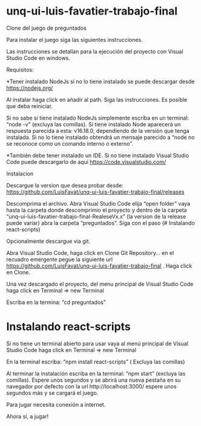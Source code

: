 # unq-ui-luis-favatier-trabajo-final
Clone del juego de preguntados

Para instalar el juego siga las siguientes instrucciones.

Las instrucciones se detallan para la ejecución del proyecto con Visual Studio Code en windows.

Requisitos:

*Tener instalado NodeJs si no lo tiene instalado se puede descargar desde https://nodejs.org/

Al instalar haga click en añadir al path. Siga las instrucciones. Es posible que deba reiniciar.

Si no sabe si tiene instalado NodeJs simplemente escriba en un terminal: “node -v” (excluya las comillas). Si tiene instalado Node aparecerá un respuesta parecida a esta: v16.18.0, dependiendo de la versión que tenga instalada. Si no lo tiene instalado obtendrá un mensaje parecido a “node no se reconoce como un comando interno o externo”.

*También debe tener instalado un IDE. Si no tiene instalado Visual Studio Code puede descargarlo de aqui https://code.visualstudio.com/

Instalacion

Descargue la version que desea probar desde: https://github.com/LuisFavat/unq-ui-luis-favatier-trabajo-final/releases

Descomprima el archivo. 
Abra Visual Studio Code elija “open folder” vaya hasta la carpeta donde descomprimio el proyecto  y dentro de la carpeta “unq-ui-luis-favatier-trabajo-final-RealeseVx.x” (la version de la release puede variar)  abra la carpeta “preguntados”.
Siga con el paso (# Instalando react-scripts)


Opcionalmente descargue via git.

Abra Visual Studio Code, haga click en Clone Git Repository… en el recuadro emergente pegue la siguiente url https://github.com/LuisFavat/unq-ui-luis-favatier-trabajo-final . Haga click en Clone.

Una vez descargado el proyecto, del menu principal de Visual Studio Code haga click en Terminal => new Terminal

Escriba en la termina: “cd preguntados”

# Instalando react-scripts

 Si no tiene un terminal abierto para usar vaya al menú principal de Visual Studio Code haga click en Terminal => new Terminal


En la terminal escriba: “npm install react-scripts” ( Excluya las comillas)

Al terminar la instalación escriba en la terminal: “npm start” (excluya las comillas). Espere unos segundos y se abrirá una nueva pestaña en su navegador por defecto con la url http://localhost:3000/ espere unos segundos más y se cargará el juego.

Para jugar necesita conexión a internet.

Ahora sí, a jugar!
